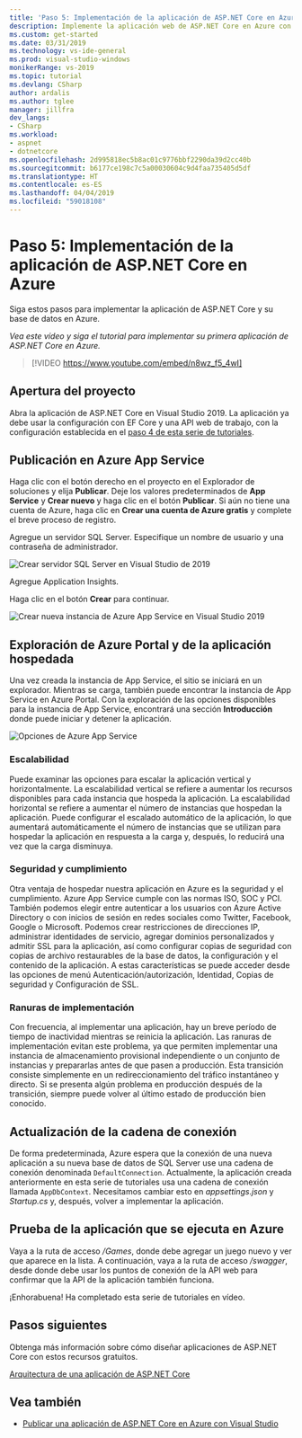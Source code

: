 ```yaml
---
title: 'Paso 5: Implementación de la aplicación de ASP.NET Core en Azure'
description: Implemente la aplicación web de ASP.NET Core en Azure con este tutorial en vídeo y con instrucciones detalladas.
ms.custom: get-started
ms.date: 03/31/2019
ms.technology: vs-ide-general
ms.prod: visual-studio-windows
monikerRange: vs-2019
ms.topic: tutorial
ms.devlang: CSharp
author: ardalis
ms.author: tglee
manager: jillfra
dev_langs:
- CSharp
ms.workload:
- aspnet
- dotnetcore
ms.openlocfilehash: 2d995818ec5b8ac01c9776bbf2290da39d2cc40b
ms.sourcegitcommit: b6177ce198c7c5a00030604c9d4faa735405d5df
ms.translationtype: HT
ms.contentlocale: es-ES
ms.lasthandoff: 04/04/2019
ms.locfileid: "59018108"
---
```

# <a name="step-5-deploy-your-aspnet-core-app-to-azure"></a>Paso 5: Implementación de la aplicación de ASP.NET Core en Azure

Siga estos pasos para implementar la aplicación de ASP.NET Core y su base de datos en Azure.

_Vea este vídeo y siga el tutorial para implementar su primera aplicación de ASP.NET Core en Azure._

> [!VIDEO https://www.youtube.com/embed/n8wz_f5_4wI]

## <a name="open-your-project"></a>Apertura del proyecto

Abra la aplicación de ASP.NET Core en Visual Studio 2019. La aplicación ya debe usar la configuración con EF Core y una API web de trabajo, con la configuración establecida en el [paso 4 de esta serie de tutoriales](tutorial-aspnet-core-ef-step-04.md).

## <a name="publish-to-azure-app-service"></a>Publicación en Azure App Service

Haga clic con el botón derecho en el proyecto en el Explorador de soluciones y elija **Publicar**. Deje los valores predeterminados de **App Service** y **Crear nuevo** y haga clic en el botón **Publicar**. Si aún no tiene una cuenta de Azure, haga clic en **Crear una cuenta de Azure gratis** y complete el breve proceso de registro.

Agregue un servidor SQL Server. Especifique un nombre de usuario y una contraseña de administrador.

![Crear servidor SQL Server en Visual Studio de 2019](media/vs-2019/vs2019-azure-sql-server.png)

Agregue Application Insights.

Haga clic en el botón **Crear** para continuar.

![Crear nueva instancia de Azure App Service en Visual Studio 2019](media/vs-2019/vs2019-azure-create-new-app-service.png)

## <a name="exploring-the-azure-portal-and-your-hosted-app"></a>Exploración de Azure Portal y de la aplicación hospedada

Una vez creada la instancia de App Service, el sitio se iniciará en un explorador. Mientras se carga, también puede encontrar la instancia de App Service en Azure Portal. Con la exploración de las opciones disponibles para la instancia de App Service, encontrará una sección **Introducción** donde puede iniciar y detener la aplicación.

![Opciones de Azure App Service](media/vs-2019/vs2019-azure-app-service-menu-options.png)

### <a name="scalability"></a>Escalabilidad

Puede examinar las opciones para escalar la aplicación vertical y horizontalmente. La escalabilidad vertical se refiere a aumentar los recursos disponibles para cada instancia que hospeda la aplicación. La escalabilidad horizontal se refiere a aumentar el número de instancias que hospedan la aplicación. Puede configurar el escalado automático de la aplicación, lo que aumentará automáticamente el número de instancias que se utilizan para hospedar la aplicación en respuesta a la carga y, después, lo reducirá una vez que la carga disminuya.

### <a name="security-and-compliance"></a>Seguridad y cumplimiento

Otra ventaja de hospedar nuestra aplicación en Azure es la seguridad y el cumplimiento. Azure App Service cumple con las normas ISO, SOC y PCI. También podemos elegir entre autenticar a los usuarios con Azure Active Directory o con inicios de sesión en redes sociales como Twitter, Facebook, Google o Microsoft. Podemos crear restricciones de direcciones IP, administrar identidades de servicio, agregar dominios personalizados y admitir SSL para la aplicación, así como configurar copias de seguridad con copias de archivo restaurables de la base de datos, la configuración y el contenido de la aplicación. A estas características se puede acceder desde las opciones de menú Autenticación/autorización, Identidad, Copias de seguridad y Configuración de SSL.

### <a name="deployment-slots"></a>Ranuras de implementación

Con frecuencia, al implementar una aplicación, hay un breve período de tiempo de inactividad mientras se reinicia la aplicación. Las ranuras de implementación evitan este problema, ya que permiten implementar una instancia de almacenamiento provisional independiente o un conjunto de instancias y prepararlas antes de que pasen a producción. Esta transición consiste simplemente en un redireccionamiento del tráfico instantáneo y directo. Si se presenta algún problema en producción después de la transición, siempre puede volver al último estado de producción bien conocido.

## <a name="update-connection-string"></a>Actualización de la cadena de conexión

De forma predeterminada, Azure espera que la conexión de una nueva aplicación a su nueva base de datos de SQL Server use una cadena de conexión denominada `DefaultConnection`. Actualmente, la aplicación creada anteriormente en esta serie de tutoriales usa una cadena de conexión llamada `AppDbContext`. Necesitamos cambiar esto en *appsettings.json* y *Startup.cs* y, después, volver a implementar la aplicación.

## <a name="test-the-app-running-in-azure"></a>Prueba de la aplicación que se ejecuta en Azure

Vaya a la ruta de acceso */Games*, donde debe agregar un juego nuevo y ver que aparece en la lista. A continuación, vaya a la ruta de acceso */swagger*, desde donde debe usar los puntos de conexión de la API web para confirmar que la API de la aplicación también funciona.

¡Enhorabuena! Ha completado esta serie de tutoriales en vídeo.

## <a name="next-steps"></a>Pasos siguientes

Obtenga más información sobre cómo diseñar aplicaciones de ASP.NET Core con estos recursos gratuitos.

[Arquitectura de una aplicación de ASP.NET Core](https://dotnet.microsoft.com/learn/web/aspnet-architecture)

## <a name="see-also"></a>Vea también

- [Publicar una aplicación de ASP.NET Core en Azure con Visual Studio](/aspnet/core/tutorials/publish-to-azure-webapp-using-vs?view=aspnetcore-2.2)